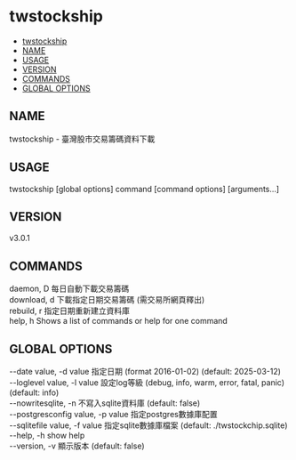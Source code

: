 # twstockship

<!--toc:start-->

- [twstockship](#twstockship)
- [NAME](#name)
- [USAGE](#usage)
- [VERSION](#version)
- [COMMANDS](#commands)
- [GLOBAL OPTIONS](#global-options)
<!--toc:end-->

## NAME

twstockship - 臺灣股市交易籌碼資料下載

## USAGE

twstockship [global options] command [command options] [arguments...]

## VERSION

v3.0.1

## COMMANDS

daemon, D 每日自動下載交易籌碼  
download, d 下載指定日期交易籌碼 (需交易所網頁釋出)  
rebuild, r 指定日期重新建立資料庫  
help, h Shows a list of commands or help for one command

## GLOBAL OPTIONS

--date value, -d value 指定日期 (format 2016-01-02) (default: 2025-03-12)  
--loglevel value, -l value 設定log等級 (debug, info, warm, error, fatal, panic)
(default: info)  
--nowritesqlite, -n 不寫入sqlite資料庫 (default: false)  
--postgresconfig value, -p value 指定postgres數據庫配置  
--sqlitefile value, -f value 指定sqlite數據庫檔案 (default: ./twstockchip.sqlite)  
--help, -h show help  
--version, -v 顯示版本 (default: false)
